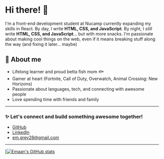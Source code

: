 # Hi there! 👋

I'm a front-end development student at Nucamp currently expanding my skills in React. By day, I write **HTML, CSS, and JavaScript**. By night, I *still* write **HTML, CSS, and JavaScript**... but with more snacks. I'm passionate about making cool things on the web, even if it means breaking stuff along the way (and fixing it later... maybe)

## 🚀 About me
- Lifelong learner and proud betta fish mom 🐟
- Gamer at heart (Fortnite, Call of Duty, Overwatch, Animal Crossing: New Horizons)
- Passionate about languages, tech, and connecting with awesome people
- Love spending time with friends and family

---

### ✨ Let's connect and build something awesome together!
- [GitHub](https://github.com/mersy-28) 
- [LinkedIn](https://www.linkedin.com/in/emaan-hookey/)
- em.grey28@gmail.com

---

[[![Emaan's GitHub stats](https://github-readme-stats.vercel.app/api?username=mersy-28&show_icons=true&theme=radical)](https://github.com/anuraghazra/github-readme-stats)

